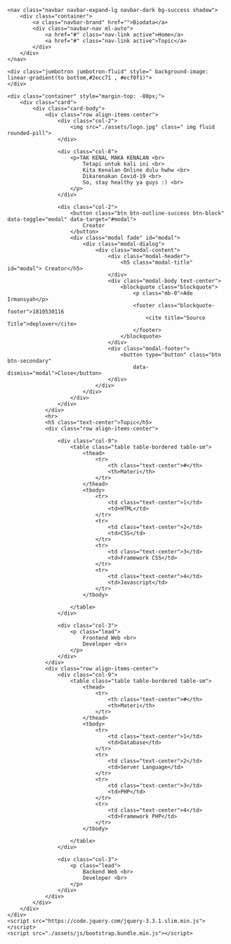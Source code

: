 <!DOCTYPE html>
<html lang="en">

<head>
    <meta charset="UTF-8">
    <meta name="viewport" content="width=device-width, initial-scale=1.0">
    <title>Resume</title>
    <link rel="stylesheet" href="./assets/css/bootstrap.min.css">
</head>

<body>

    <nav class="navbar navbar-expand-lg navbar-dark bg-success shadow">
        <div class="container">
            <a class="navbar-brand" href="">Biodata</a>
            <div class="navbar-nav ml-auto">
                <a href="#" class="nav-link active">Home</a>
                <a href="#" class="nav-link active">Topic</a>
            </div>
        </div>
    </nav>

    <div class="jumbotron jumbotron-fluid" style=" background-image:  linear-gradient(to bottom,#2ecc71 , #ecf0f1)">
    </div>

    <div class="container" style="margin-top: -80px;">
        <div class="card">
            <div class="card-body">
                <div class="row align-items-center">
                    <div class="col-2">
                        <img src="./assets/logo.jpg" class=" img fluid rounded-pill">
                    </div>

                    <div class="col-8">
                        <p>TAK KENAL MAKA KENALAN <br>
                            Tetapi untuk kali ini <br>
                            Kita Kenalan Online dulu hwhw <br>
                            Dikarenakan Covid-19 <br>
                            So, stay healthy ya guys :) <br>
                        </p>
                    </div>

                    <div class="col-2">
                        <button class="btn btn-outline-success btn-block" data-toggle="modal" data-target="#modal">
                            Creator
                        </button>
                        <div class="modal fade" id="modal">
                            <div class="modal-dialog">
                                <div class="modal-content">
                                    <div class="modal-header">
                                        <h5 class="modal-title" id="modal"> Creator</h5>
                                    </div>
                                    <div class="modal-body text-center">
                                        <blockquote class="blockquote">
                                            <p class="mb-0">Ade Irmansyah</p>
                                            <footer class="blockquote-footer">1810530116
                                                <cite title="Source Title">deplover</cite>
                                            </footer>
                                        </blockquote>
                                    </div>
                                    <div class="modal-footer">
                                        <button type="button" class="btn btn-secondary"
                                            data-dismiss="modal">Close</button>
                                    </div>
                                </div>
                            </div>
                        </div>
                    </div>
                </div>
                <hr>
                <h5 class="text-center">Topic</h5>
                <div class="row align-items-center">

                    <div class="col-9">
                        <table class="table table-bordered table-sm">
                            <thead>
                                <tr>
                                    <th class="text-center">#</th>
                                    <th>Materi</th>
                                </tr>
                            </thead>
                            <tbody>
                                <tr>
                                    <td class="text-center">1</td>
                                    <td>HTML</td>
                                </tr>
                                <tr>
                                    <td class="text-center">2</td>
                                    <td>CSS</td>
                                </tr>
                                <tr>
                                    <td class="text-center">3</td>
                                    <td>Framework CSS</td>
                                </tr>
                                <tr>
                                    <td class="text-center">4</td>
                                    <td>Javascript</td>
                                </tr>
                            </tbody>

                        </table>
                    </div>

                    <div class="col-3">
                        <p class="lead">
                            Frontend Web <br>
                            Developer <br>
                        </p>
                    </div>
                </div>
                <div class="row align-items-center">
                    <div class="col-9">
                        <table class="table table-bordered table-sm">
                            <thead>
                                <tr>
                                    <th class="text-center">#</th>
                                    <th>Materi</th>
                                </tr>
                            </thead>
                            <tbody>
                                <tr>
                                    <td class="text-center">1</td>
                                    <td>Database</td>
                                </tr>
                                <tr>
                                    <td class="text-center">2</td>
                                    <td>Server Language</td>
                                </tr>
                                <tr>
                                    <td class="text-center">3</td>
                                    <td>PHP</td>
                                </tr>
                                <tr>
                                    <td class="text-center">4</td>
                                    <td>Framework PHP</td>
                                </tr>
                            </tbody>

                        </table>
                    </div>

                    <div class="col-3">
                        <p class="lead">
                            Backend Web <br>
                            Developer <br>
                        </p>
                    </div>
                </div>
            </div>
        </div>
    </div>
    <script src="https://code.jquery.com/jquery-3.3.1.slim.min.js"></script>
    <script src="./assets/js/bootstrap.bundle.min.js"></script>
</body>

</html>
